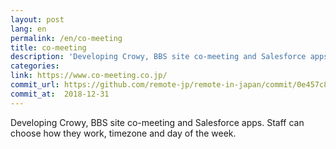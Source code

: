 ```yaml
---
layout: post
lang: en
permalink: /en/co-meeting
title: co-meeting
description: 'Developing Crowy, BBS site co-meeting and Salesforce apps. Staff can choose how they work, timezone and day of the week.'
categories: 
link: https://www.co-meeting.co.jp/
commit_url: https://github.com/remote-jp/remote-in-japan/commit/0e457c88f9aa295e71512742c6dd8d5ffcb5fc82
commit_at:  2018-12-31
---
```


<p>Developing Crowy, BBS site co-meeting and Salesforce apps. Staff can choose how they work, timezone and day of the week.</p>
